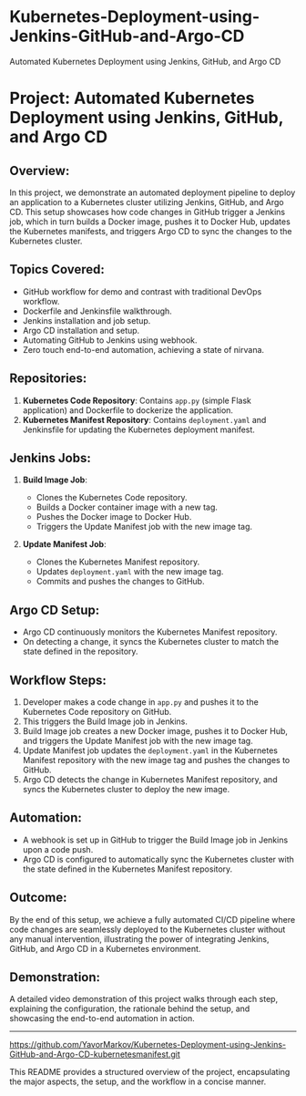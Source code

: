 # Kubernetes-Deployment-using-Jenkins-GitHub-and-Argo-CD
Automated Kubernetes Deployment using Jenkins, GitHub, and Argo CD

# Project: Automated Kubernetes Deployment using Jenkins, GitHub, and Argo CD

## Overview:
In this project, we demonstrate an automated deployment pipeline to deploy an application to a Kubernetes cluster utilizing Jenkins, GitHub, and Argo CD. This setup showcases how code changes in GitHub trigger a Jenkins job, which in turn builds a Docker image, pushes it to Docker Hub, updates the Kubernetes manifests, and triggers Argo CD to sync the changes to the Kubernetes cluster.

## Topics Covered:
- GitHub workflow for demo and contrast with traditional DevOps workflow.
- Dockerfile and Jenkinsfile walkthrough.
- Jenkins installation and job setup.
- Argo CD installation and setup.
- Automating GitHub to Jenkins using webhook.
- Zero touch end-to-end automation, achieving a state of nirvana.

## Repositories:
1. **Kubernetes Code Repository**: Contains `app.py` (simple Flask application) and Dockerfile to dockerize the application.
2. **Kubernetes Manifest Repository**: Contains `deployment.yaml` and Jenkinsfile for updating the Kubernetes deployment manifest.

## Jenkins Jobs:
1. **Build Image Job**: 
   - Clones the Kubernetes Code repository.
   - Builds a Docker container image with a new tag.
   - Pushes the Docker image to Docker Hub.
   - Triggers the Update Manifest job with the new image tag.
   
2. **Update Manifest Job**:
   - Clones the Kubernetes Manifest repository.
   - Updates `deployment.yaml` with the new image tag.
   - Commits and pushes the changes to GitHub.

## Argo CD Setup:
- Argo CD continuously monitors the Kubernetes Manifest repository.
- On detecting a change, it syncs the Kubernetes cluster to match the state defined in the repository.

## Workflow Steps:
1. Developer makes a code change in `app.py` and pushes it to the Kubernetes Code repository on GitHub.
2. This triggers the Build Image job in Jenkins.
3. Build Image job creates a new Docker image, pushes it to Docker Hub, and triggers the Update Manifest job with the new image tag.
4. Update Manifest job updates the `deployment.yaml` in the Kubernetes Manifest repository with the new image tag and pushes the changes to GitHub.
5. Argo CD detects the change in Kubernetes Manifest repository, and syncs the Kubernetes cluster to deploy the new image.

## Automation:
- A webhook is set up in GitHub to trigger the Build Image job in Jenkins upon a code push.
- Argo CD is configured to automatically sync the Kubernetes cluster with the state defined in the Kubernetes Manifest repository.

## Outcome:
By the end of this setup, we achieve a fully automated CI/CD pipeline where code changes are seamlessly deployed to the Kubernetes cluster without any manual intervention, illustrating the power of integrating Jenkins, GitHub, and Argo CD in a Kubernetes environment.

## Demonstration:
A detailed video demonstration of this project walks through each step, explaining the configuration, the rationale behind the setup, and showcasing the end-to-end automation in action. 

---
https://github.com/YavorMarkov/Kubernetes-Deployment-using-Jenkins-GitHub-and-Argo-CD-kubernetesmanifest.git

This README provides a structured overview of the project, encapsulating the major aspects, the setup, and the workflow in a concise manner.

